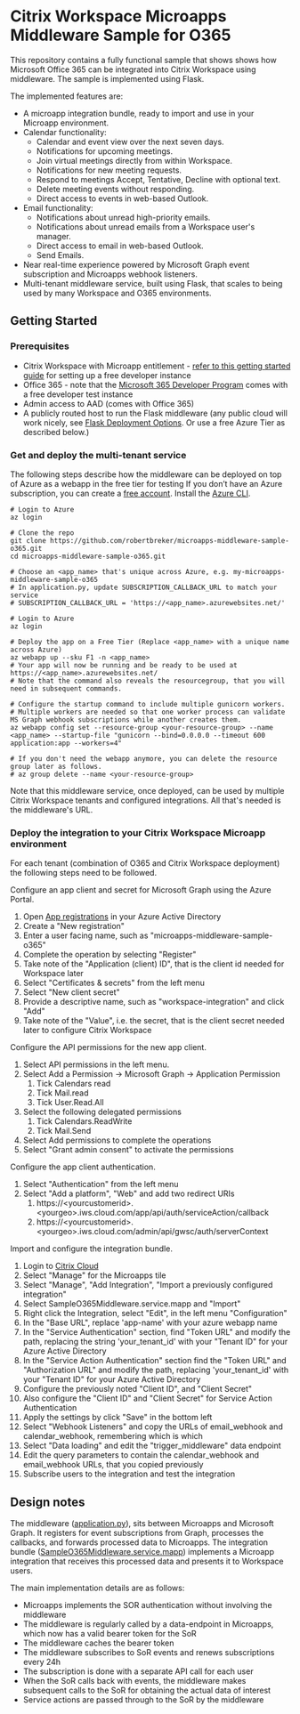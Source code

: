 # Citrix Workspace Microapps Middleware Sample for O365

This repository contains a fully functional sample that shows shows how
Microsoft Office 365 can be integrated into Citrix Workspace using
middleware. The sample is implemented using Flask.

The implemented features are:
- A microapp integration bundle, ready to import and use in your Microapp environment.
- Calendar functionality:
    - Calendar and event view over the next seven days.
    - Notifications for upcoming meetings.
    - Join virtual meetings directly from within Workspace.
    - Notifications for new meeting requests.
    - Respond to meetings Accept, Tentative, Decline with optional text.
    - Delete meeting events without responding.
    - Direct access to events in web-based Outlook.
- Email functionality:
    - Notifications about unread high-priority emails.
    - Notifications about unread emails from a Workspace user's manager.
    - Direct access to email in web-based Outlook.
    - Send Emails.
- Near real-time experience powered by Microsoft Graph event subscription
  and Microapps webhook listeners.
- Multi-tenant middleware service, built using Flask, that scales to being used by
  many Workspace and O365 environments.

## Getting Started

### Prerequisites
- Citrix Workspace with Microapp entitlement - [refer to this getting started guide](https://developer.cloud.com/citrix-workspace/build-workspace-microapp-integrations/docs/getting-started) for setting up a free developer instance
- Office 365 - note that the [Microsoft 365 Developer Program](https://developer.microsoft.com/en-us/microsoft-365/dev-program) comes with a free developer test instance
- Admin access to AAD (comes with Office 365)
- A publicly routed host to run the Flask middleware (any public cloud will work nicely, see [Flask Deployment Options](https://flask.palletsprojects.com/en/1.1.x/deploying/). Or use a free Azure Tier as described below.)

### Get and deploy the multi-tenant service


The following steps describe how the middleware can be deployed on top of Azure as a webapp in the free tier for testing
If you don’t have an Azure subscription, you can create a [free account](https://azure.microsoft.com/en-gb/free/).
Install the [Azure CLI](https://docs.microsoft.com/en-us/cli/azure/install-azure-cli).

```
# Login to Azure
az login

# Clone the repo
git clone https://github.com/robertbreker/microapps-middleware-sample-o365.git
cd microapps-middleware-sample-o365.git

# Choose an <app_name> that's unique across Azure, e.g. my-microapps-middleware-sample-o365
# In application.py, update SUBSCRIPTION_CALLBACK_URL to match your service
# SUBSCRIPTION_CALLBACK_URL = 'https://<app_name>.azurewebsites.net/'

# Login to Azure
az login

# Deploy the app on a Free Tier (Replace <app_name> with a unique name across Azure)
az webapp up --sku F1 -n <app_name>
# Your app will now be running and be ready to be used at https://<app_name>.azurewebsites.net/
# Note that the command also reveals the resourcegroup, that you will need in subsequent commands.

# Configure the startup command to include multiple gunicorn workers.
# Multiple workers are needed so that one worker process can validate MS Graph webhook subscriptions while another creates them.
az webapp config set --resource-group <your-resource-group> --name <app_name> --startup-file "gunicorn --bind=0.0.0.0 --timeout 600 application:app --workers=4"

# If you don't need the webapp anymore, you can delete the resource group later as follows.
# az group delete --name <your-resource-group>

```
Note that this middleware service, once deployed, can be used by multiple Citrix Workspace tenants and configured integrations.
All that's needed is the middleware's URL.

### Deploy the integration to your Citrix Workspace Microapp environment
For each tenant (combination of O365 and Citrix Workspace deployment) the following steps need to be followed.

Configure an app client and secret for Microsoft Graph using the Azure Portal.

1. Open [App registrations](https://portal.azure.com/#blade/Microsoft_AAD_IAM/ActiveDirectoryMenuBlade/RegisteredApps]) in your Azure Active Directory
2. Create a "New registration"
3. Enter a user facing name, such as "microapps-middleware-sample-o365"
4. Complete the operation by selecting "Register"
5. Take note of the "Application (client) ID", that is the client id needed for Workspace later
6. Select "Certificates & secrets" from the left menu
7. Select "New client secret"
8. Provide a descriptive name, such as "workspace-integration" and click "Add"
9. Take note of the "Value", i.e. the secret, that is the client secret needed later to configure Citrix Workspace

Configure the API permissions for the new app client. 

1. Select API permissions in the left menu.
2. Select Add a Permission -> Microsoft Graph -> Application Permission
    1. Tick Calendars read
    2. Tick Mail.read
    3. Tick User.Read.All
3. Select the following delegated permissions
    1. Tick Calendars.ReadWrite
    2. Tick Mail.Send
4. Select Add permissions to complete the operations
5. Select "Grant admin consent" to activate the permissions
 
 Configure the app client authentication.
1. Select "Authentication" from the left menu
2. Select "Add a platform", "Web" and add two redirect URIs
    1. https://\<yourcustomerid\>.\<yourgeo\>.iws.cloud.com/app/api/auth/serviceAction/callback
    2. https://\<yourcustomerid\>.\<yourgeo\>.iws.cloud.com/admin/api/gwsc/auth/serverContext

Import and configure the integration bundle.

1. Login to [Citrix Cloud](https://cloud.citrix.com/)
2. Select "Manage" for the Microapps tile
3. Select "Manage", "Add Integration", "Import a previously configured integration"
4. Select SampleO365Middleware.service.mapp and "Import"
5. Right click the Integration, select "Edit", in the left menu "Configuration"
6. In the "Base URL", replace 'app-name' with your azure webapp name
7. In the "Service Authentication" section, find "Token URL" and modify the path, replacing the string 'your\_tenant\_id' with your "Tenant ID" for your Azure Active Directory
8. In the "Service Action Authentication" section find the "Token URL" and "Authorization URL" and modify the path, replacing 'your\_tenant\_id' with your "Tenant ID" for your Azure Active Directory
9. Configure the previously noted "Client ID", and "Client Secret"
10. Also configure the "Client ID" and "Client Secret" for Service Action Authentication
11. Apply the settings by click "Save" in the bottom left
12. Select "Webhook Listeners" and copy the URLs of email\_webhook and calendar\_webhook, remembering which is which
13. Select "Data loading" and edit the "trigger\_middleware" data endpoint
14. Edit the query parameters to contain the calendar\_webhook and email\_webhook URLs, that you copied previously
15. Subscribe users to the integration and test the integration

## Design notes

The middleware \([application.py](application.py)\), sits between Microapps and
Microsoft Graph. It registers for event subscriptions from Graph, processes the
callbacks, and forwards processed data to Microapps. The integration bundle
\([SampleO365Middleware.service.mapp](SampleO365Middleware.service.mapp)\) implements a Microapp integration that
receives this processed data and presents it to Workspace users.

The main implementation details are as follows:

  - Microapps implements the SOR authentication without involving the middleware
  - The middleware is regularly called by a data-endpoint in Microapps, which now has a
    valid bearer token for the SoR
  - The middleware caches the bearer token
  - The middleware subscribes to SoR events and renews subscriptions every 24h
  - The subscription is done with a separate API call for each user
  - When the SoR calls back with events, the middleware makes subsequent calls
    to the SoR for obtaining the actual data of interest
  - Service actions are passed through to the SoR by the middleware
